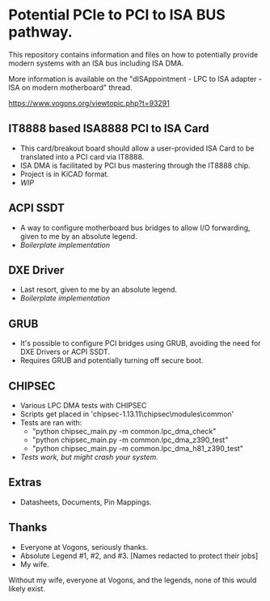 # Potential PCIe to PCI to ISA BUS pathway.
This repository contains information and files on how to potentially provide modern systems with an ISA bus including ISA DMA.

More information is available on the "dISAppointment - LPC to ISA adapter - ISA on modern motherboard" thread.

https://www.vogons.org/viewtopic.php?t=93291

## IT8888 based ISA8888 PCI to ISA Card
- This card/breakout board should allow a user-provided ISA Card to be translated into a PCI card via IT8888.
- ISA DMA is facilitated by PCI bus mastering through the IT8888 chip.
- Project is in KiCAD format.
- *WIP*

## ACPI SSDT 
- A way to configure motherboard bus bridges to allow I/O forwarding, given to me by an absolute legend.
- *Boilerplate implementation*

## DXE Driver
- Last resort, given to me by an absolute legend.
- *Boilerplate implementation*

## GRUB
- It's possible to configure PCI bridges using GRUB, avoiding the need for DXE Drivers or ACPI SSDT. 
- Requires GRUB and potentially turning off secure boot. 

## CHIPSEC
- Various LPC DMA tests with CHIPSEC
- Scripts get placed in 'chipsec-1.13.11\chipsec\modules\common'
- Tests are ran with:
  - "python chipsec_main.py -m common.lpc_dma_check"
  - "python chipsec_main.py -m common.lpc_dma_z390_test"
  - "python chipsec_main.py -m common.lpc_dma_h81_z390_test"
- *Tests work, but might crash your system.*

## Extras
- Datasheets, Documents, Pin Mappings.

## Thanks
- Everyone at Vogons, seriously thanks.
- Absolute Legend #1, #2, and #3. [Names redacted to protect their jobs]
- My wife.

Without my wife, everyone at Vogons, and the legends, none of this would likely exist. 
